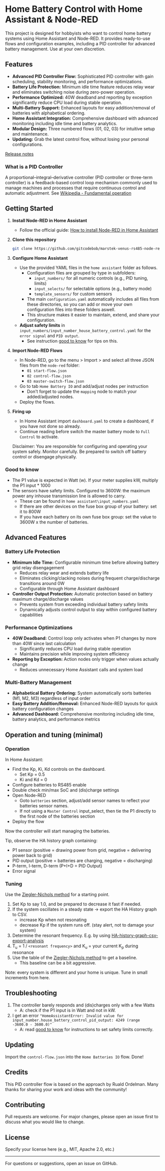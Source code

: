 # Home Battery Control with Home Assistant & Node-RED

This project is designed for hobbyists who want to control home battery systems using Home Assistant and Node-RED. It provides ready-to-use flows and configuration examples, including a PID controller for advanced battery management. Use at your own discretion.

## Features
- **Advanced PID Controller Flow:** Sophisticated PID controller with gain scheduling, stability monitoring, and performance optimizations.
- **Battery Life Protection:** Minimum idle time feature reduces relay wear and eliminates switching noise during zero-power operation.
- **Performance Optimized:** 40W deadband and reporting by exception significantly reduce CPU load during stable operation.
- **Multi-Battery Support:** Enhanced layouts for easy addition/removal of batteries with alphabetical ordering.
- **Home Assistant Integration:** Comprehensive dashboard with advanced monitoring including idle time and battery analytics.
- **Modular Design:** Three numbered flows (01, 02, 03) for intuitive setup and maintenance.
- **Updating:** Grab the latest control flow, without losing your personal configurations.

[Release notes](RELEASE_NOTES.md)

### What is a PID Controller
A proportional–integral–derivative controller (PID controller or three-term controller) is a feedback-based control loop mechanism commonly used to manage machines and processes that require continuous control and automatic adjustment. See [Wikipedia - Fundamental operation](https://en.wikipedia.org/wiki/Proportional%E2%80%93integral%E2%80%93derivative_controller#Fundamental_operation)

## Getting Started

1. **Install Node-RED in Home Assistant**
   - Follow the official guide: [How to install Node-RED in Home Assistant](https://zachowj.github.io/node-red-contrib-home-assistant-websocket/guide/installation.html)

2. **Clone this repository**
   ```sh
   git clone https://github.com/gitcodebob/marstek-venus-rs485-node-red.git
   ```

3. **Configure Home Assistant**
   - Use the provided YAML files in the `home assistant` folder as follows.
     - Configuration files are grouped by type in subfolders:
       - `input_numbers/` for all numeric controls (e.g., PID tuning, limits)
       - `input_selects/` for selectable options (e.g., battery mode)
       - `template_sensors/` for custom sensors
     - The main `configuration.yaml` automatically includes all files from these directories, so you can add or move your own configuration files into these folders aswell.
     - This structure makes it easier to maintain, extend, and share your configuration.
   - **Adjust safety limits** in `input_numbers/input_number_house_battery_control.yaml` for the `error signal` and `PID output`.
     - See instruction [good to know](#good-to-know) for tips on this.

4. **Import Node-RED Flows**
   - In Node-RED, go to the menu > Import > and select all three JSON files from the `node-red` folder:
     - `01 start-flow.json` 
     - `02 control-flow.json`
     - `03 master-switch-flow.json`
   - Go to tab `Home Battery IO` and add/adjust nodes per instruction
      - Don't forget to update the `mapping` node to match your added/adjusted nodes.
   - Deploy the flows.

5. **Firing up**
   - In Home Assistant import `dashboard.yaml` to create a dashboard, if you have not done so already.
   - Continue reading before switch the master battery mode to `Full Control` to activate.
   
   Disclaimer: You are responsible for configuring and operating your system safely. Monitor carefully. Be prepared to switch off battery control or disengage physically. 

### Good to know
- The P1 value is expected in Watt (w). If your meter supplies kW, multiply the P1 input * 1000
- The sensors have safety limits. Configured to 3600W: the maximum power any inhouse transmission line is allowed to carry.
   - These can be found in `home assistant\input_numbers.yaml`
   - If there are other devices on the fuse box group of your battery: set it to 800W
   - If you have each battery on its own fuse box group: set the value to 3600W x the number of batteries.

## Advanced Features

### Battery Life Protection
- **Minimum Idle Time:** Configurable minimum time before allowing battery grid relay disengagement
  - Reduces relay wear and extends battery life
  - Eliminates clicking/clacking noises during frequent charge/discharge transitions around 0W
  - Configurable through Home Assistant dashboard
- **Controller Output Protection:** Automatic protection based on battery maximum charge/discharge values
  - Prevents system from exceeding individual battery safety limits
  - Dynamically adjusts control output to stay within configured battery capabilities

### Performance Optimizations
- **40W Deadband:** Control loop only activates when P1 changes by more than 40W since last calculation
  - Significantly reduces CPU load during stable operation
  - Maintains precision while improving system efficiency
- **Reporting by Exception:** Action nodes only trigger when values actually change
  - Reduces unnecessary Home Assistant calls and system load

### Multi-Battery Management
- **Alphabetical Battery Ordering:** System automatically sorts batteries (M1, M2, M3) regardless of input order
- **Easy Battery Addition/Removal:** Enhanced Node-RED layouts for quick battery configuration changes
- **Advanced Dashboard:** Comprehensive monitoring including idle time, battery analytics, and performance metrics

## Operation and tuning (minimal)
### Operation
In Home Assistant:
   - Find the Kp, Ki, Kd controls on the dashboard.
      - Set Kp = 0.5
      - Ki and Kd = 0
   - Configure batteries to RS485 enable
   - Double check min/max SoC and (dis)charge settings
   - Open Node-RED 
      - Goto `batteries` section, adjust/add sensor names to reflect your batteries sensor names.
      - If not using a `Master Control` input_select, then tie the P1 directly to the first node of the batteries section
   - Deploy the flow

Now the controller will start managing the batteries.

Tip, observe the HA history graph containing:
   - P1 sensor (positive = drawing power from grid, negative = delivering power back to grid)
   - PID output (positive = batteries are charging, negative = discharging)
   - P-term, I-term, D-term (P+I+D = PID Output)
   - Error signal

### Tuning
Use the [Ziegler-Nichols method]((https://en.wikipedia.org/wiki/Proportional%E2%80%93integral%E2%80%93derivative_controller#Ziegler%E2%80%93Nichols_method)) for a starting point. 

1. Set Kp to say 1.0, and be prepared to decrease it fast if needed.
1. If the system oscillates in a steady state -> export the HA History graph to CSV.
    - increase Kp when not resonating
    - decrease Kp if the system runs off. (stay alert, not to damage your system)
1. Determine the resonant frequency. E.g. by using [HA-history-graph-csv-export-analysis
](https://github.com/gitcodebob/HA-history-graph-csv-export-analysis)
1. T<sub>u</sub> = 1 / `<resonant frequency>` and K<sub>u</sub> = your current K<sub>p</sub> during resonance
1. Use the table of the [Ziegler-Nichols method]((https://en.wikipedia.org/wiki/Proportional%E2%80%93integral%E2%80%93derivative_controller#Ziegler%E2%80%93Nichols_method)) to get a baseline. 
    - This baseline can be a bit aggressive.

Note: every system is different and your home is unique. Tune in small increments from here. 

## Troubleshooting
1. The controller barely responds and (dis)charges only with a few Watts
   - A: check if the P1 input is in Watt and not in kW.
1. I get an error `"HomeAssistantError: Invalid value for input_number.house_battery_control_pid_output: 4249 (range -3600.0 - 3600.0)"`
   - A: read [good to know](#good-to-know) for instructions to set safety limits correctly.

## Updating
Import the `control-flow.json` into the `Home Batteries IO` flow. Done!

## Credits
This PID controller flow is based on the approach by Ruald Ordelman. Many thanks for sharing your work and ideas with the community!

## Contributing
Pull requests are welcome. For major changes, please open an issue first to discuss what you would like to change.

## License
Specify your license here (e.g., MIT, Apache 2.0, etc.)

---
For questions or suggestions, open an issue on GitHub.
 